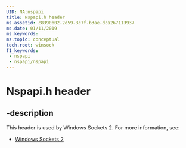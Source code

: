 ```yaml
---
UID: NA:nspapi
title: Nspapi.h header
ms.assetid: c8390b02-2d59-3c7f-b3ae-dca267113937
ms.date: 01/11/2019
ms.keywords: 
ms.topic: conceptual
tech.root: winsock
f1_keywords:
 - nspapi
 - nspapi/nspapi
---
```


# Nspapi.h header


## -description

This header is used by Windows Sockets 2. For more information, see:

- [Windows Sockets 2](../_winsock/index.md)

